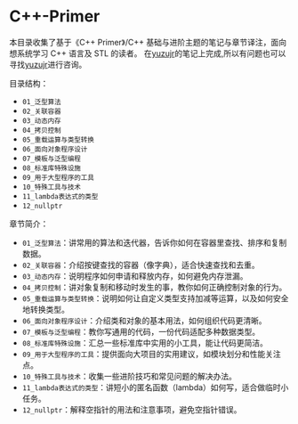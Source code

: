 # C++-Primer 

本目录收集了基于《C++ Primer》/C++ 基础与进阶主题的笔记与章节译注，面向想系统学习 C++ 语言及 STL 的读者。
在[yuzujr](https://github.com/yuzujr)的笔记上完成,所以有问题也可以寻找[yuzujr](https://github.com/yuzujr)进行咨询。

目录结构：

- `01_泛型算法`
- `02_关联容器`
- `03_动态内存`
- `04_拷贝控制`
- `05_重载运算与类型转换`
- `06_面向对象程序设计`
- `07_模板与泛型编程`
- `08_标准库特殊设施`
- `09_用于大型程序的工具`
- `10_特殊工具与技术`
- `11_lambda表达式的类型`
- `12_nullptr`


章节简介：

- `01_泛型算法`：讲常用的算法和迭代器，告诉你如何在容器里查找、排序和复制数据。
- `02_关联容器`：介绍按键查找的容器（像字典），适合快速查找和去重。
- `03_动态内存`：说明程序如何申请和释放内存，如何避免内存泄漏。
- `04_拷贝控制`：讲对象复制和移动时发生的事，教你如何正确控制对象的行为。
- `05_重载运算与类型转换`：说明如何让自定义类型支持加减等运算，以及如何安全地转换类型。
- `06_面向对象程序设计`：介绍类和对象的基本用法，如何组织代码更清晰。
- `07_模板与泛型编程`：教你写通用的代码，一份代码适配多种数据类型。
- `08_标准库特殊设施`：汇总一些标准库中实用的小工具，能让代码更简洁。
- `09_用于大型程序的工具`：提供面向大项目的实用建议，如模块划分和性能关注点。
- `10_特殊工具与技术`：收集一些进阶技巧和常见问题的解决办法。
- `11_lambda表达式的类型`：讲短小的匿名函数（lambda）如何写，适合做临时小任务。
- `12_nullptr`：解释空指针的用法和注意事项，避免空指针错误。








